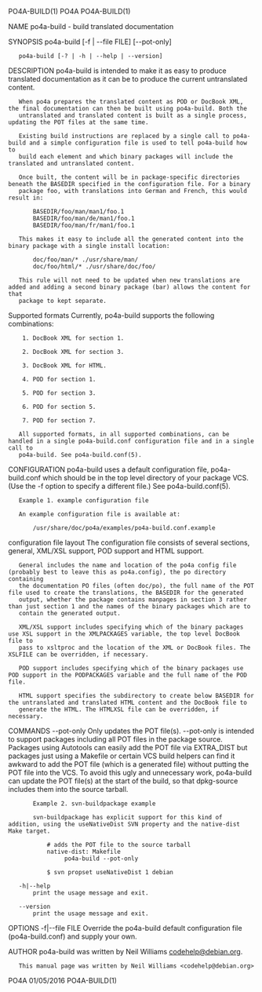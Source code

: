 PO4A-BUILD(1)                                                          PO4A                                                          PO4A-BUILD(1)

NAME
       po4a-build - build translated documentation

SYNOPSIS
       po4a-build [-f | --file FILE] [--pot-only]

       po4a-build [-? | -h | --help | --version]

DESCRIPTION
       po4a-build is intended to make it as easy to produce translated documentation as it can be to produce the current untranslated content.

       When po4a prepares the translated content as POD or DocBook XML, the final documentation can then be built using po4a-build. Both the
       untranslated and translated content is built as a single process, updating the POT files at the same time.

       Existing build instructions are replaced by a single call to po4a-build and a simple configuration file is used to tell po4a-build how to
       build each element and which binary packages will include the translated and untranslated content.

       Once built, the content will be in package-specific directories beneath the BASEDIR specified in the configuration file. For a binary
       package foo, with translations into German and French, this would result in:

           BASEDIR/foo/man/man1/foo.1
           BASEDIR/foo/man/de/man1/foo.1
           BASEDIR/foo/man/fr/man1/foo.1

       This makes it easy to include all the generated content into the binary package with a single install location:

           doc/foo/man/* ./usr/share/man/
           doc/foo/html/* ./usr/share/doc/foo/

       This rule will not need to be updated when new translations are added and adding a second binary package (bar) allows the content for that
       package to kept separate.

   Supported formats
       Currently, po4a-build supports the following combinations:

        1. DocBook XML for section 1.

        2. DocBook XML for section 3.

        3. DocBook XML for HTML.

        4. POD for section 1.

        5. POD for section 3.

        6. POD for section 5.

        7. POD for section 7.

       All supported formats, in all supported combinations, can be handled in a single po4a-build.conf configuration file and in a single call to
       po4a-build. See po4a-build.conf(5).

CONFIGURATION
       po4a-build uses a default configuration file, po4a-build.conf which should be in the top level directory of your package VCS. (Use the -f
       option to specify a different file.) See po4a-build.conf(5).

       Example 1. example configuration file

       An example configuration file is available at:

           /usr/share/doc/po4a/examples/po4a-build.conf.example

   configuration file layout
       The configuration file consists of several sections, general, XML/XSL support, POD support and HTML support.

       General includes the name and location of the po4a config file (probably best to leave this as po4a.config), the po directory containing
       the documentation PO files (often doc/po), the full name of the POT file used to create the translations, the BASEDIR for the generated
       output, whether the package contains manpages in section 3 rather than just section 1 and the names of the binary packages which are to
       contain the generated output.

       XML/XSL support includes specifying which of the binary packages use XSL support in the XMLPACKAGES variable, the top level DocBook file to
       pass to xsltproc and the location of the XML or DocBook files. The XSLFILE can be overridden, if necessary.

       POD support includes specifying which of the binary packages use POD support in the PODPACKAGES variable and the full name of the POD file.

       HTML support specifies the subdirectory to create below BASEDIR for the untranslated and translated HTML content and the DocBook file to
       generate the HTML. The HTMLXSL file can be overridden, if necessary.

COMMANDS
       --pot-only
           Only updates the POT file(s).  --pot-only is intended to support packages including all POT files in the package source. Packages using
           Autotools can easily add the POT file via EXTRA_DIST but packages just using a Makefile or certain VCS build helpers can find it
           awkward to add the POT file (which is a generated file) without putting the POT file into the VCS. To avoid this ugly and unnecessary
           work, po4a-build can update the POT file(s) at the start of the build, so that dpkg-source includes them into the source tarball.

           Example 2. svn-buildpackage example

           svn-buildpackage has explicit support for this kind of addition, using the useNativeDist SVN property and the native-dist Make target.

               # adds the POT file to the source tarball
               native-dist: Makefile
                    po4a-build --pot-only

               $ svn propset useNativeDist 1 debian

       -h|--help
           print the usage message and exit.

       --version
           print the usage message and exit.

OPTIONS
       -f|--file FILE
           Override the po4a-build default configuration file (po4a-build.conf) and supply your own.

AUTHOR
       po4a-build was written by Neil Williams <codehelp@debian.org>.

       This manual page was written by Neil Williams <codehelp@debian.org>

PO4A                                                                01/05/2016                                                       PO4A-BUILD(1)
